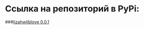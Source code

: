 # Ссылка на репозиторий в PyPi:

###[lizahwliblove 0.0.1 ](https://pypi.org/project/lizahwliblove/0.0.1/)
